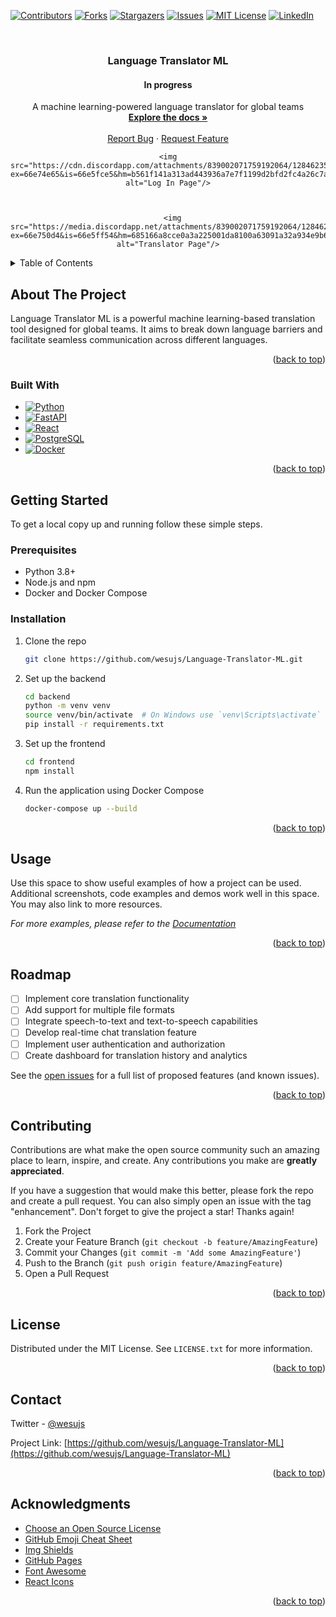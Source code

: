 <!-- Improved compatibility of back to top link: See: https://github.com/wesujs/Language-Translator-ML/pull/73 -->
<a name="readme-top"></a>

<!-- PROJECT SHIELDS -->
[![Contributors][contributors-shield]][contributors-url]
[![Forks][forks-shield]][forks-url]
[![Stargazers][stars-shield]][stars-url]
[![Issues][issues-shield]][issues-url]
[![MIT License][license-shield]][license-url]
[![LinkedIn][linkedin-shield]][linkedin-url]

<!-- PROJECT LOGO -->
<br />
<div align="center">
  <!--<a href="https://github.com/wesujs/Language-Translator-ML">-->
  <!--  <img src="images/logo.png" alt="Logo" width="80" height="80">-->
  <!--</a>-->


  <h3 align="center">Language Translator ML</h3>
  <h4 align="center">In progress</h4>

  <p align="center">
    A machine learning-powered language translator for global teams
    <br />
    <a href="https://github.com/wesujs/Language-Translator-ML"><strong>Explore the docs »</strong></a>
    <br />
    <br />
    <a href="https://github.com/wesujs/Language-Translator-ML/issues">Report Bug</a>
    ·
    <a href="https://github.com/wesujs/Language-Translator-ML/issues">Request Feature</a>
  </p>

    <img src="https://cdn.discordapp.com/attachments/839002071759192064/1284623532650926277/f3a605d8d8993e723b841cfa182e3108.png?ex=66e74e65&is=66e5fce5&hm=b561f141a313ad443936a7e7f1199d2bfd2fc4a26c7afc8e64a684ef2e34b9e2&" alt="Log In Page"/>

  

      <img src="https://media.discordapp.net/attachments/839002071759192064/1284626146943696957/1587105129c40db453591206fd120db7.png?ex=66e750d4&is=66e5ff54&hm=685166a8cce0a3a225001da8100a63091a32a934e9b6d668c0b3480cbb4103c2&=&format=webp&quality=lossless&width=1332&height=1315" alt="Translator Page"/>

</div>

<!-- TABLE OF CONTENTS -->
<details>
  <summary>Table of Contents</summary>
  <ol>
    <li>
      <a href="#about-the-project">About The Project</a>
      <ul>
        <li><a href="#built-with">Built With</a></li>
      </ul>
    </li>
    <li>
      <a href="#getting-started">Getting Started</a>
      <ul>
        <li><a href="#prerequisites">Prerequisites</a></li>
        <li><a href="#installation">Installation</a></li>
      </ul>
    </li>
    <li><a href="#usage">Usage</a></li>
    <li><a href="#roadmap">Roadmap</a></li>
    <li><a href="#contributing">Contributing</a></li>
    <li><a href="#license">License</a></li>
    <li><a href="#contact">Contact</a></li>
    <li><a href="#acknowledgments">Acknowledgments</a></li>
  </ol>
</details>

<!-- ABOUT THE PROJECT -->
## About The Project

<!--[![Product Name Screen Shot][product-screenshot]](https://example.com)-->

Language Translator ML is a powerful machine learning-based translation tool designed for global teams. It aims to break down language barriers and facilitate seamless communication across different languages.

<p align="right">(<a href="#readme-top">back to top</a>)</p>

### Built With

* [![Python][Python.org]][Python-url]
* [![FastAPI][FastAPI.com]][FastAPI-url]
* [![React][React.js]][React-url]
* [![PostgreSQL][PostgreSQL.org]][PostgreSQL-url]
* [![Docker][Docker.com]][Docker-url]

<p align="right">(<a href="#readme-top">back to top</a>)</p>

<!-- GETTING STARTED -->
## Getting Started

To get a local copy up and running follow these simple steps.

### Prerequisites

* Python 3.8+
* Node.js and npm
* Docker and Docker Compose

### Installation

1. Clone the repo
   ```sh
   git clone https://github.com/wesujs/Language-Translator-ML.git
   ```
2. Set up the backend
   ```sh
   cd backend
   python -m venv venv
   source venv/bin/activate  # On Windows use `venv\Scripts\activate`
   pip install -r requirements.txt
   ```
3. Set up the frontend
   ```sh
   cd frontend
   npm install
   ```
4. Run the application using Docker Compose
   ```sh
   docker-compose up --build
   ```

<p align="right">(<a href="#readme-top">back to top</a>)</p>

<!-- USAGE EXAMPLES -->
## Usage

Use this space to show useful examples of how a project can be used. Additional screenshots, code examples and demos work well in this space. You may also link to more resources.

_For more examples, please refer to the [Documentation](https://example.com)_

<p align="right">(<a href="#readme-top">back to top</a>)</p>

<!-- ROADMAP -->
## Roadmap

- [ ] Implement core translation functionality
- [ ] Add support for multiple file formats
- [ ] Integrate speech-to-text and text-to-speech capabilities
- [ ] Develop real-time chat translation feature
- [ ] Implement user authentication and authorization
- [ ] Create dashboard for translation history and analytics

See the [open issues](https://github.com/wesujs/Language-Translator-ML/issues) for a full list of proposed features (and known issues).

<p align="right">(<a href="#readme-top">back to top</a>)</p>

<!-- CONTRIBUTING -->
## Contributing

Contributions are what make the open source community such an amazing place to learn, inspire, and create. Any contributions you make are **greatly appreciated**.

If you have a suggestion that would make this better, please fork the repo and create a pull request. You can also simply open an issue with the tag "enhancement".
Don't forget to give the project a star! Thanks again!

1. Fork the Project
2. Create your Feature Branch (`git checkout -b feature/AmazingFeature`)
3. Commit your Changes (`git commit -m 'Add some AmazingFeature'`)
4. Push to the Branch (`git push origin feature/AmazingFeature`)
5. Open a Pull Request

<p align="right">(<a href="#readme-top">back to top</a>)</p>

<!-- LICENSE -->
## License

Distributed under the MIT License. See `LICENSE.txt` for more information.

<p align="right">(<a href="#readme-top">back to top</a>)</p>

<!-- CONTACT -->
## Contact

Twitter - [@wesujs](https://twitter.com/wesujs)

Project Link: [https://github.com/wesujs/Language-Translator-ML](https://github.com/wesujs/Language-Translator-ML)

<p align="right">(<a href="#readme-top">back to top</a>)</p>

<!-- ACKNOWLEDGMENTS -->
## Acknowledgments

* [Choose an Open Source License](https://choosealicense.com)
* [GitHub Emoji Cheat Sheet](https://www.webpagefx.com/tools/emoji-cheat-sheet)
* [Img Shields](https://shields.io)
* [GitHub Pages](https://pages.github.com)
* [Font Awesome](https://fontawesome.com)
* [React Icons](https://react-icons.github.io/react-icons/search)

<p align="right">(<a href="#readme-top">back to top</a>)</p>

<!-- MARKDOWN LINKS & IMAGES -->
<!-- https://www.markdownguide.org/basic-syntax/#reference-style-links -->
[contributors-shield]: https://img.shields.io/github/contributors/wesujs/Language-Translator-ML.svg?style=for-the-badge
[contributors-url]: https://github.com/wesujs/Language-Translator-ML/graphs/contributors
[forks-shield]: https://img.shields.io/github/forks/wesujs/Language-Translator-ML.svg?style=for-the-badge
[forks-url]: https://github.com/wesujs/Language-Translator-ML/network/members
[stars-shield]: https://img.shields.io/github/stars/wesujs/Language-Translator-ML.svg?style=for-the-badge
[stars-url]: https://github.com/wesujs/Language-Translator-ML/stargazers
[issues-shield]: https://img.shields.io/github/issues/wesujs/Language-Translator-ML.svg?style=for-the-badge
[issues-url]: https://github.com/wesujs/Language-Translator-ML/issues
[license-shield]: https://img.shields.io/github/license/wesujs/Language-Translator-ML.svg?style=for-the-badge
[license-url]: https://github.com/wesujs/Language-Translator-ML/blob/master/LICENSE.txt
[linkedin-shield]: https://img.shields.io/badge/-LinkedIn-black.svg?style=for-the-badge&logo=linkedin&colorB=555
[linkedin-url]: https://linkedin.com/in/yourname
[product-screenshot]: images/screenshot.png
[Python.org]: https://img.shields.io/badge/Python-3776AB?style=for-the-badge&logo=python&logoColor=white
[Python-url]: https://www.python.org/
[FastAPI.com]: https://img.shields.io/badge/FastAPI-009688?style=for-the-badge&logo=fastapi&logoColor=white
[FastAPI-url]: https://fastapi.tiangolo.com/
[React.js]: https://img.shields.io/badge/React-20232A?style=for-the-badge&logo=react&logoColor=61DAFB
[React-url]: https://reactjs.org/
[PostgreSQL.org]: https://img.shields.io/badge/PostgreSQL-316192?style=for-the-badge&logo=postgresql&logoColor=white
[PostgreSQL-url]: https://www.postgresql.org/
[Docker.com]: https://img.shields.io/badge/Docker-2496ED?style=for-the-badge&logo=docker&logoColor=white
[Docker-url]: https://www.docker.com/
